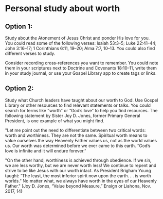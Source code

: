 # Personal study about worth

## Option 1:

Study about the Atonement of Jesus Christ and ponder His love for you. You could read some of the following
verses: Isaiah 53:3–5; Luke 22:41–44; John 3:16–17; 1 Corinthians 6:11, 19–20; Alma 7:7, 10–13. You could also
find different verses to study.

Consider recording cross-references you want to remember. You could note them in your scriptures next to
Doctrine and Covenants 18:10–11, write them in your study journal, or use your Gospel Library app to create
tags or links.

## Option 2:

Study what Church leaders have taught about our worth to God. Use Gospel Library or other resources to find
relevant statements or talks. You could search for terms like “worth” or “God’s love” to help you find resources.
The following statement by Sister Joy D. Jones, former Primary General President, is one example of what you
might find.

"Let me point out the need to differentiate between two critical words: worth and worthiness. They are not the same. Spiritual worth means to value ourselves the way Heavenly Father values us, not as the world values us. Our worth was determined before we ever came to this earth. “God’s love is infinite and it will endure forever.”

"On the other hand, worthiness is achieved through obedience. If we sin, we are less worthy, but we are never worth less! We continue to repent and strive to be like Jesus with our worth intact. As President Brigham Young taught: “The least, the most inferior spirit now upon the earth. . . is worth worlds.” No matter what, we always have worth in the eyes of our Heavenly Father." (Joy D. Jones, “Value beyond Measure,” Ensign or Liahona, Nov. 2017, 14)

